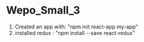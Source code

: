 # Wepo_Small_3

1. Created an app with: "npm init react-app my-app"
2. installed redux : "npm install --save react-redux"
